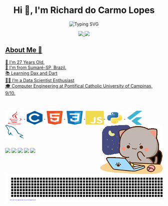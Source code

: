 <h1 align="center">Hi 👋, I'm Richard do Carmo Lopes</h1>

<p align="center">
    <img src="https://readme-typing-svg.herokuapp.com?font=Fira+Code&size=25&duration=3000&pause=1500&center=true&width=435&lines=Be+Welcome+!+%F0%9F%98%80;Computer+Engineer+%F0%9F%91%A8%E2%80%8D%F0%9F%8E%93;Nice+To+Meet+You+!+%F0%9F%A4%9D" alt="Typing SVG"></a>
</p>

<div align="center">
  <a href="https://github.com/RichardCLopes">
  <img height="180em" src="https://github-readme-stats.vercel.app/api?username=RichardCLopes&show_icons=true&theme=radical&include_all_commits=true&count_private=true"/>
  <img height="180em" src="https://github-readme-stats.vercel.app/api/top-langs/?username=RichardCLopes&layout=compact&langs_count=7&theme=radical"/>
</div>

## About Me 🚀<br>
🧑 I'm 27 Years Old.<br>
🏡 I'm from Sumaré-SP, Brazil.<br>
📚 Learning Dax and Dart</br>
👨‍💻 I’m a Data Scientist Enthusiast</br>
🎓 Computer Engineering at Pontifical Catholic University of Campinas, 9/10.</br><br>

<div style="display: inline_block"><br>
  <img align="center" alt="Ric-Csharp" height="45" width="60" src="https://raw.githubusercontent.com/devicons/devicon/master/icons/java/java-plain.svg">
  <img align="center" alt="Ric-Ts" height="45" width="60" src="https://raw.githubusercontent.com/devicons/devicon/master/icons/c/c-plain.svg">
  <img align="center" alt="Ric-HTML" height="45" width="60" src="https://raw.githubusercontent.com/devicons/devicon/master/icons/html5/html5-original.svg">
  <img align="center" alt="Ric-CSS" height="45" width="60" src="https://raw.githubusercontent.com/devicons/devicon/master/icons/css3/css3-original.svg">
  <img align="center" alt="Ric-Js" height="45" width="60" src="https://raw.githubusercontent.com/devicons/devicon/master/icons/javascript/javascript-plain.svg">
  <img align="center" alt="Ric-Python" height="45" width="60" src="https://raw.githubusercontent.com/devicons/devicon/master/icons/python/python-original.svg">
  <img align="center" alt="Ric-Csharp" height="45" width="60" src="https://raw.githubusercontent.com/devicons/devicon/master/icons/flutter/flutter-plain.svg">
  <img align="center" alt="Ric-Csharp" height="45" width="60" src="https://raw.githubusercontent.com/devicons/devicon/master/icons/mysql/mysql-original.svg">
  <a>
    <img align="right"  src="goma-cat.gif"/>
  </a>
</div>

##
  
<div>
   <a href="mailto:richardiasp@hotail.com" target="_blank"><img src="https://img.shields.io/badge/Microsoft_Outlook-0078D4?style=for-the-badge&logo=microsoft-outlook&logoColor=white" target="_blank"></a>
  <a href="mailto:richardiasp@gmail.com" target="_blank"><img src="https://img.shields.io/badge/Gmail-D14836?style=for-the-badge&logo=gmail&logoColor=white" target="_blank"></a>
 	<a href="https://www.linkedin.com/in/richardclopes11/" target="_blank"><img src="https://img.shields.io/badge/LinkedIn-0077B5?style=for-the-badge&logo=linkedin&logoColor=white" target="_blank"></a>
  <a href="https://www.instagram.com/richardclopes/" target="_blank"><img src="https://img.shields.io/badge/Instagram-E4405F?style=for-the-badge&logo=instagram&logoColor=white" target="_blank"></a>
  <a href="https://t.me/RichardCLopes" target="_blank"><img src="https://img.shields.io/badge/Telegram-2CA5E0?style=for-the-badge&logo=telegram&logoColor=white" target="_blank"></a>
</div>

![gitartwork](gitartwork.svg)

